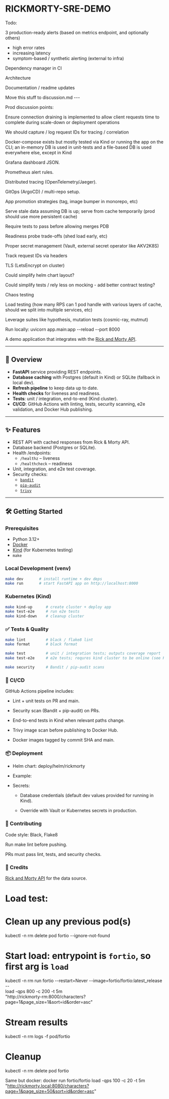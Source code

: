# RICKMORTY-SRE-DEMO


Todo:

3 production-ready alerts (based on metrics endpoint, and optionally others)
- high error rates
- increasing latency
- symptom-based / synthetic alerting (external to infra)

Dependency manager in CI

Architecture

Documentation / readme updates



Move this stuff to discussion.md ---

Prod discussion points:

Ensure connection draining is implemented to allow client requests time to complete during scale-down or deployment operations

We should capture / log request IDs for tracing / correlation

Docker-compose exists but mostly tested via Kind or running the app on the CLI; an in-memory DB is used in unit-tests and a file-based DB is used everywhere else, except in Kind

Grafana dashboard JSON.

Prometheus alert rules.

Distributed tracing (OpenTelemetry/Jaeger).

GitOps (ArgoCD) / multi-repo setup.

App promotion strategies (tag, image bumper in monorepo, etc)

Serve stale data assuming DB is up; serve from cache temporarily (prod should use more persistent cache)

Require tests to pass before allowing merges
PDB

Readiness probe trade-offs (shed load early, etc)

Proper secret management (Vault, external secret operator like AKV2K8S)

Track request IDs via headers

TLS (LetsEncrypt on cluster)

Could simplify helm chart layout?

Could simplify tests / rely less on mocking - add better contract testing?

Chaos testing

Load testing (how many RPS can 1 pod handle with various layers of cache, should we split into multiple services, etc)

Leverage suites like hypothesis, mutation tests (cosmic-ray, mutmut)



Run locally: uvicorn app.main:app --reload --port 8000

A demo application that integrates with the [Rick and Morty API](https://rickandmortyapi.com/documentation/#rest).

---

## 🚀 Overview

- **FastAPI** service providing REST endpoints.
- **Database caching** with Postgres (default in Kind) or SQLite (fallback in local dev).
- **Refresh pipeline** to keep data up to date.
- **Health checks** for liveness and readiness.
- **Tests**: unit / integration, end-to-end (Kind cluster).
- **CI/CD**: GitHub Actions with linting, tests, security scanning, e2e validation, and Docker Hub publishing.

---

## ✨ Features

- REST API with cached responses from Rick & Morty API.
- Database backend (Postgres or SQLite).
- Health /endpoints:
  - `/healthz` – liveness
  - `/healthcheck` – readiness
- Unit, integration, and e2e test coverage.
- Security checks:
  - [`bandit`](https://bandit.readthedocs.io/)
  - [`pip-audit`](https://pypi.org/project/pip-audit/)
  - [`trivy`](https://aquasecurity.github.io/trivy/)

---

## 🛠 Getting Started

### Prerequisites
- Python 3.12+
- [Docker](https://docs.docker.com/get-docker/)
- [Kind](https://kind.sigs.k8s.io/) (for Kubernetes testing)
- `make`

### Local Development (venv)
```bash
make dev       # install runtime + dev deps
make run       # start FastAPI app on http://localhost:8000
```

### Kubernetes (Kind)
```bash
make kind-up      # create cluster + deploy app
make test-e2e     # run e2e tests
make kind-down    # cleanup cluster
```

### ✅ Tests & Quality
```bash
make lint         # black / flake8 lint
make format       # black format

make test         # unit / integration tests; outputs coverage report
make test-e2e     # e2e tests; requres kind cluster to be online (see Kubernetes (Kind) section)

make security     # Bandit / pip-audit scans
```

### 🔄 CI/CD

GitHub Actions pipeline includes:

- Lint + unit tests on PR and main.

- Security scan (Bandit + pip-audit) on PRs.

- End-to-end tests in Kind when relevant paths change.

- Trivy image scan before publishing to Docker Hub.

- Docker images tagged by commit SHA and main.

### 📦 Deployment

- Helm chart: deploy/helm/rickmorty

- Example:

<example here>

- Secrets:

    - Database credentials (default dev values provided for running in Kind).

    - Override with Vault or Kubernetes secrets in production.
    
### 🤝 Contributing

Code style: Black, Flake8

Run make lint before pushing.

PRs must pass lint, tests, and security checks.

### 🙏 Credits

[Rick and Morty API](https://rickandmortyapi.com/documentation/#rest) for the data source.


# Load test:
# Clean up any previous pod(s)
kubectl -n rm delete pod fortio --ignore-not-found

# Start load: entrypoint is `fortio`, so first arg is `load`
kubectl -n rm run fortio --restart=Never --image=fortio/fortio:latest_release -- \
  load -qps 800 -c 200 -t 5m \
  "http://rickmorty-rm:8000/characters?page=1&page_size=1&sort=id&order=asc"

# Stream results
kubectl -n rm logs -f pod/fortio

# Cleanup
kubectl -n rm delete pod fortio

Same but docker:
docker run fortio/fortio load -qps 100 -c 20 -t 5m "http://rickmorty.local:8080/characters?page=1&page_size=50&sort=id&order=asc"